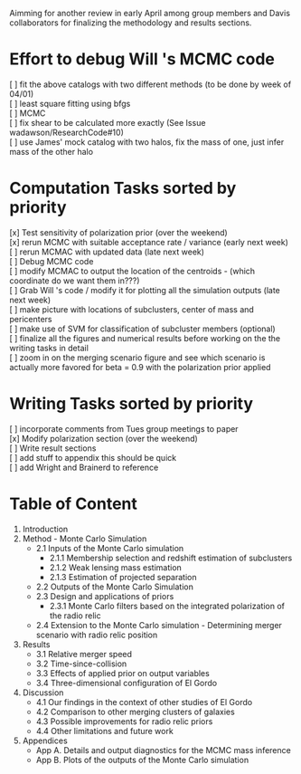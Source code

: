 
Aimming for another review in early April among group members and Davis collaborators for finalizing the methodology and results sections.

Effort to debug Will 's MCMC code 
====
[ ] fit the above catalogs with two different methods (to be
done by week of 04/01)      		
	[ ] least square fitting using bfgs	 
	[ ] MCMC			 
[ ] fix shear to be calculated more exactly (See Issue
wadawson/ResearchCode#10)			
[ ] use James' mock catalog with two halos, fix the mass of one, just
infer mass of the other halo		 

Computation Tasks sorted by priority  
=====
[x] Test sensitivity of polarization prior (over the weekend)   	
[x] rerun MCMC with suitable acceptance rate / variance (early next week)  	 
[ ] rerun MCMAC with updated data (late next week)		 
[ ] Debug MCMC code		 
[ ] modify MCMAC to output the location of the centroids - (which coordinate
 do we want them in???)			
[ ] Grab Will 's code / modify it for plotting all the simulation outputs
(late next week)	 
[ ]  make picture with locations of subclusters, center of mass and
 pericenters    	
[ ] make use of SVM for classification of subcluster members (optional)   	
[ ] finalize all the figures and numerical results before working on the
the writing tasks in detail        	
[ ] zoom in on the merging scenario figure and see which scenario is
  actually more favored for beta = 0.9 with the polarization prior applied
  
  	
	

Writing Tasks sorted by priority  
=====
[ ] incorporate comments from Tues group meetings to paper  
[x] Modify polarization section (over the weekend)   
[ ]  Write result sections  
[ ]  add stuff to appendix this should be quick   
[ ] add Wright and Brainerd to reference   

Table of Content
====
1. Introduction 
2. Method - Monte Carlo Simulation 
	* 2.1 Inputs of the Monte Carlo simulation 
		* 2.1.1 Membership selection and redshift estimation of subclusters 
		* 2.1.2 Weak lensing mass estimation 
		* 2.1.3 Estimation of projected separation 
	* 2.2 Outputs of the Monte Carlo Simulation 		
	* 2.3 Design and applications of priors 
		* 2.3.1 Monte Carlo filters based on the integrated polarization of the radio relic 
	* 2.4 Extension to the Monte Carlo simulation - Determining merger
	scenario with radio relic position 
3. Results 
	* 3.1 Relative merger speed  
	* 3.2 Time-since-collision
	* 3.3 Effects of applied prior on output variables 
	* 3.4 Three-dimensional configuration of El Gordo 
4. Discussion 
	* 4.1 Our findings in the context of other studies of El Gordo
	* 4.2 Comparison to other merging clusters of galaxies 
	* 4.3 Possible improvements for radio relic priors  
	* 4.4 Other limitations and future work 
5. Appendices 
	* App A. Details and output diagnostics for the MCMC mass inference 
	* App B. Plots of the outputs of the Monte Carlo simulation 
